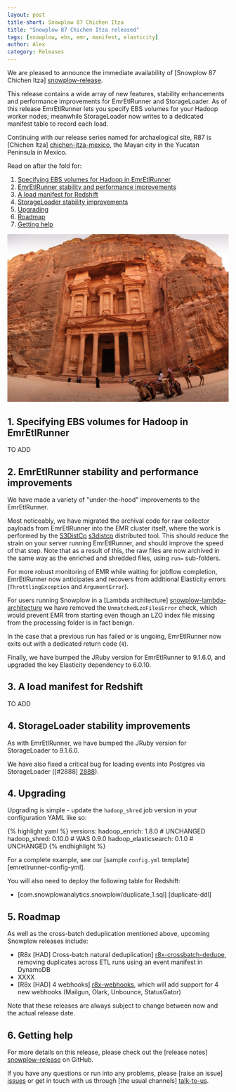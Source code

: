 ```yaml
---
layout: post
title-short: Snowplow 87 Chichen Itza
title: "Snowplow 87 Chichen Itza released"
tags: [snowplow, ebs, emr, manifest, elasticity]
author: Alex
category: Releases
---
```


We are pleased to announce the immediate availability of [Snowplow 87 Chichen Itza] [snowplow-release].

This release contains a wide array of new features, stability enhancements and performance improvements for EmrEtlRunner and StorageLoader. As of this release EmrEtlRunner lets you specify EBS volumes for your Hadoop worker nodes; meanwhile StorageLoader now writes to a dedicated manifest table to record each load.

Continuing with our release series named for archaelogical site, R87 is [Chichen Itza] [chichen-itza-mexico], the Mayan city in the Yucatan Peninsula in Mexico.

Read on after the fold for:

1. [Specifying EBS volumes for Hadoop in EmrEtlRunner](/blog/2017/02/19/snowplow-r87-chichen-itza-released#ebs)
2. [EmrEtlRunner stability and performance improvements](/blog/2017/02/19/snowplow-r87-chichen-itza-released#emretlrunner-misc)
3. [A load manifest for Redshift](/blog/2017/02/19/snowplow-r87-chichen-itza-released#manifest)
4. [StorageLoader stability improvements](/blog/2017/02/19/snowplow-r87-chichen-itza-released#storageloader-misc)
5. [Upgrading](/blog/2017/02/19/snowplow-r87-chichen-itza-released#upgrading)
6. [Roadmap](/blog/2017/02/19/snowplow-r87-chichen-itza-released#roadmap)
7. [Getting help](/blog/2017/02/19/snowplow-r87-chichen-itza-released#help)

![chichen-itza-mexico][chichen-itza-mexico-img]

<!--more-->

<h2 id="ebs">1. Specifying EBS volumes for Hadoop in EmrEtlRunner</h2>

TO ADD

<h2 id="emretlrunner-misc">2. EmrEtlRunner stability and performance improvements</h2>

We have made a variety of "under-the-hood" improvements to the EmrEtlRunner.

Most noticeably, we have migrated the archival code for raw collector payloads from EmrEtlRunner into the EMR cluster itself, where the work is performed by the [S3DistCp] [s3distcp] distributed tool. This should reduce the strain on your server running EmrEtlRunner, and should improve the speed of that step. Note that as a result of this, the raw files are now archived in the same way as the enriched and shredded files, using `run=` sub-folders.

For more robust monitoring of EMR while waiting for jobflow completion, EmrEtlRunner now anticipates and recovers from additional Elasticity errors (`ThrottlingException` and `ArgumentError`).

For users running Snowplow in a [Lambda architecture] [snowplow-lambda-architecture] we have removed the `UnmatchedLzoFilesError` check, which would prevent EMR from starting even though an LZO index file missing from the processing folder is in fact benign.

In the case that a previous run has failed or is ungoing, EmrEtlRunner now exits out with a dedicated return code (`4`).

Finally, we have bumped the JRuby version for EmrEtlRunner to 9.1.6.0, and upgraded the key Elasticity dependency to 6.0.10.

<h2 id="manifest">3. A load manifest for Redshift</h2>

TO ADD

<h2 id="storageloader-misc">4. StorageLoader stability improvements</h2>

As with EmrEtlRunner, we have bumped the JRuby version for StorageLoader to 9.1.6.0.

We have also fixed a critical bug for loading events into Postgres via StorageLoader ([#2888] [2888]).

<h2 id="upgrading">4. Upgrading</h2>

Upgrading is simple - update the `hadoop_shred` job version in your configuration YAML like so:

{% highlight yaml %}
versions:
  hadoop_enrich: 1.8.0        # UNCHANGED
  hadoop_shred: 0.10.0        # WAS 0.9.0
  hadoop_elasticsearch: 0.1.0 # UNCHANGED
{% endhighlight %}

For a complete example, see our [sample `config.yml` template][emretlrunner-config-yml].

You will also need to deploy the following table for Redshift:

* [com.snowplowanalytics.snowplow/duplicate_1.sql] [duplicate-ddl]

<h2 id="roadmap">5. Roadmap</h2>

As well as the cross-batch deduplication mentioned above, upcoming Snowplow releases include:

* [R8x [HAD] Cross-batch natural deduplication] [r8x-crossbatch-dedupe], removing duplicates across ETL runs using an event manifest in DynamoDB
* XXXX
* [R8x [HAD] 4 webhooks] [r8x-webhooks], which will add support for 4 new webhooks (Mailgun, Olark, Unbounce, StatusGator)

Note that these releases are always subject to change between now and the actual release date.

<h2 id="help">6. Getting help</h2>

For more details on this release, please check out the [release notes] [snowplow-release] on GitHub.

If you have any questions or run into any problems, please [raise an issue] [issues] or get in touch with us through [the usual channels] [talk-to-us].

[chichen-itza-mexico]: https://en.wikipedia.org/wiki/Chichen_Itza
[chichen-itza-mexico-img]: /assets/img/blog/2016/12/petra-jordan.jpg

[snowplow-release]: https://github.com/snowplow/snowplow/releases/r87-chichen-itza

[snowplow-lambda-architecture]: http://discourse.snowplowanalytics.com/t/how-to-setup-a-lambda-architecture-for-snowplow/249
[s3distcp]: http://docs.aws.amazon.com/emr/latest/ReleaseGuide/UsingEMR_s3distcp.html
[2888]: https://github.com/snowplow/snowplow/issues/2888

[r8x-crossbatch-dedupe]: https://github.com/snowplow/snowplow/milestone/136

[r8x-webhooks]: https://github.com/snowplow/snowplow/milestone/129

[issues]: https://github.com/snowplow/snowplow/issues/new
[talk-to-us]: https://github.com/snowplow/snowplow/wiki/Talk-to-us
